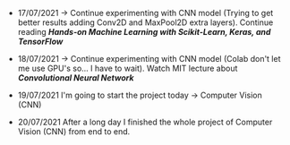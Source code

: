 * 17/07/2021 -> Continue experimenting with CNN model (Trying to get better results adding Conv2D and MaxPool2D extra layers). Continue reading ***Hands-on Machine Learning with Scikit-Learn, Keras, and TensorFlow***

* 18/07/2021 -> Continue experimenting with CNN model (Colab don't let me use GPU's so... I have to wait). Watch MIT lecture about ***Convolutional Neural Network***

* 19/07/2021 I'm going to start the project today -> Computer Vision (CNN)


* 20/07/2021 After a long day I finished the whole project of Computer Vision (CNN) from end to end.
